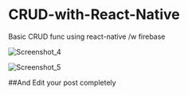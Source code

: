 # CRUD-with-React-Native
Basic CRUD func using react-native /w firebase

![Screenshot_4](https://user-images.githubusercontent.com/73894794/107232186-2bc26000-6a32-11eb-91e0-8346f1e55e25.png)

![Screenshot_5](https://user-images.githubusercontent.com/73894794/107232299-50b6d300-6a32-11eb-9c88-e39ab5bc3b9f.png)

##And Edit your post completely
